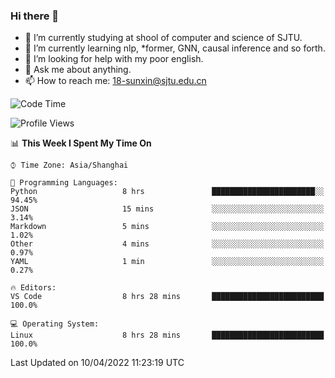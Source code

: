 ### Hi there 👋

<!--
**sunxin000/sunxin000** is a ✨ _special_ ✨ repository because its `README.md` (this file) appears on your GitHub profile.

Here are some ideas to get you started:

- 🔭 I’m currently working on ...
- 🌱 I’m currently learning ...
- 👯 I’m looking to collaborate on ...
- 🤔 I’m looking for help with ...
- 💬 Ask me about ...
- 📫 How to reach me: ...
- 😄 Pronouns: ...
- ⚡ Fun fact: ...
-->
- 🏫 I’m currently studying at shool of computer and science of SJTU.
- 🌱 I’m currently learning nlp, \*former, GNN, causal inference and so forth.
- 🤔 I’m looking for help with my poor english.
- 💬 Ask me about anything.
- 📫 How to reach me: 18-sunxin@sjtu.edu.cn
<!--START_SECTION:waka-->
![Code Time](http://img.shields.io/badge/Code%20Time-139%20hrs-blue)

![Profile Views](http://img.shields.io/badge/Profile%20Views-6-blue)

📊 **This Week I Spent My Time On** 

```text
⌚︎ Time Zone: Asia/Shanghai

💬 Programming Languages: 
Python                   8 hrs               ███████████████████████░░   94.45% 
JSON                     15 mins             ░░░░░░░░░░░░░░░░░░░░░░░░░   3.14% 
Markdown                 5 mins              ░░░░░░░░░░░░░░░░░░░░░░░░░   1.02% 
Other                    4 mins              ░░░░░░░░░░░░░░░░░░░░░░░░░   0.97% 
YAML                     1 min               ░░░░░░░░░░░░░░░░░░░░░░░░░   0.27%

🔥 Editors: 
VS Code                  8 hrs 28 mins       █████████████████████████   100.0%

💻 Operating System: 
Linux                    8 hrs 28 mins       █████████████████████████   100.0%

```


 Last Updated on 10/04/2022 11:23:19 UTC
<!--END_SECTION:waka-->
